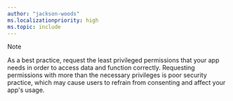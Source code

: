```yaml
---
author: "jackson-woods"
ms.localizationpriority: high
ms.topic: include
---
```


<!-- markdownlint-disable MD041-->

> [!Note]
> As a best practice, request the least privileged permissions that your app needs in order to access data and function correctly. Requesting permissions with more than the necessary privileges is poor security practice, which may cause users to refrain from consenting and affect your app's usage.
